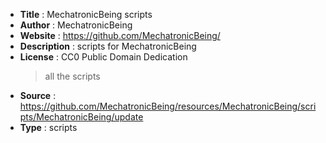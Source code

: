 ﻿- **Title** : MechatronicBeing scripts
- **Author** : MechatronicBeing  
- **Website** : https://github.com/MechatronicBeing/
- **Description** : scripts for MechatronicBeing  
- **License** : CC0 Public Domain Dedication  
  > all the scripts 
- **Source** : https://github.com/MechatronicBeing/resources/MechatronicBeing/scripts/MechatronicBeing/update
- **Type** : scripts
